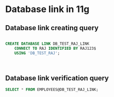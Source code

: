 # Database link in 11g #

## Database link creating query ##
```sql

CREATE DATABASE LINK DB_TEST_RAJ_LINK 
    CONNECT TO RAJ IDENTIFIED BY RAJ123$
    USING 'DB_TEST_RAJ';
	
	
```

## Database link verification query ##
```sql
SELECT * FROM EMPLOYEES@DB_TEST_RAJ_LINK;
```